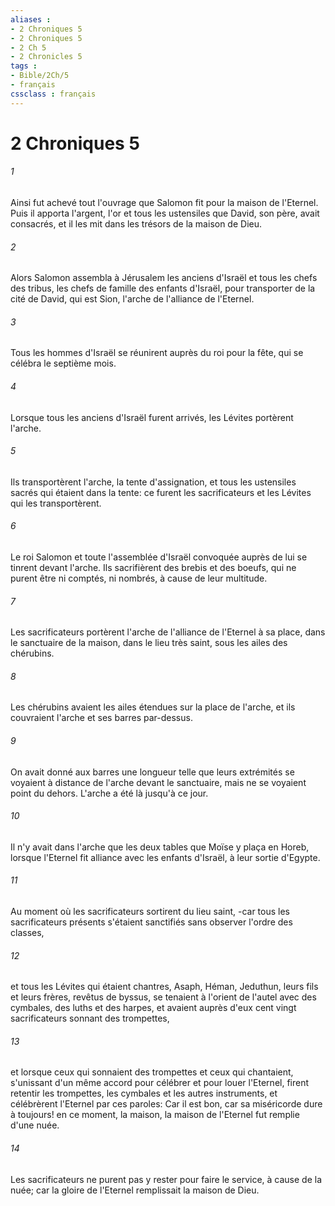 ```yaml
---
aliases : 
- 2 Chroniques 5
- 2 Chroniques 5
- 2 Ch 5
- 2 Chronicles 5
tags : 
- Bible/2Ch/5
- français
cssclass : français
---
```


# 2 Chroniques 5

###### 1
Ainsi fut achevé tout l'ouvrage que Salomon fit pour la maison de l'Eternel. Puis il apporta l'argent, l'or et tous les ustensiles que David, son père, avait consacrés, et il les mit dans les trésors de la maison de Dieu.
###### 2
Alors Salomon assembla à Jérusalem les anciens d'Israël et tous les chefs des tribus, les chefs de famille des enfants d'Israël, pour transporter de la cité de David, qui est Sion, l'arche de l'alliance de l'Eternel.
###### 3
Tous les hommes d'Israël se réunirent auprès du roi pour la fête, qui se célébra le septième mois.
###### 4
Lorsque tous les anciens d'Israël furent arrivés, les Lévites portèrent l'arche.
###### 5
Ils transportèrent l'arche, la tente d'assignation, et tous les ustensiles sacrés qui étaient dans la tente: ce furent les sacrificateurs et les Lévites qui les transportèrent.
###### 6
Le roi Salomon et toute l'assemblée d'Israël convoquée auprès de lui se tinrent devant l'arche. Ils sacrifièrent des brebis et des boeufs, qui ne purent être ni comptés, ni nombrés, à cause de leur multitude.
###### 7
Les sacrificateurs portèrent l'arche de l'alliance de l'Eternel à sa place, dans le sanctuaire de la maison, dans le lieu très saint, sous les ailes des chérubins.
###### 8
Les chérubins avaient les ailes étendues sur la place de l'arche, et ils couvraient l'arche et ses barres par-dessus.
###### 9
On avait donné aux barres une longueur telle que leurs extrémités se voyaient à distance de l'arche devant le sanctuaire, mais ne se voyaient point du dehors. L'arche a été là jusqu'à ce jour.
###### 10
Il n'y avait dans l'arche que les deux tables que Moïse y plaça en Horeb, lorsque l'Eternel fit alliance avec les enfants d'Israël, à leur sortie d'Egypte.
###### 11
Au moment où les sacrificateurs sortirent du lieu saint, -car tous les sacrificateurs présents s'étaient sanctifiés sans observer l'ordre des classes,
###### 12
et tous les Lévites qui étaient chantres, Asaph, Héman, Jeduthun, leurs fils et leurs frères, revêtus de byssus, se tenaient à l'orient de l'autel avec des cymbales, des luths et des harpes, et avaient auprès d'eux cent vingt sacrificateurs sonnant des trompettes,
###### 13
et lorsque ceux qui sonnaient des trompettes et ceux qui chantaient, s'unissant d'un même accord pour célébrer et pour louer l'Eternel, firent retentir les trompettes, les cymbales et les autres instruments, et célébrèrent l'Eternel par ces paroles: Car il est bon, car sa miséricorde dure à toujours! en ce moment, la maison, la maison de l'Eternel fut remplie d'une nuée.
###### 14
Les sacrificateurs ne purent pas y rester pour faire le service, à cause de la nuée; car la gloire de l'Eternel remplissait la maison de Dieu.
